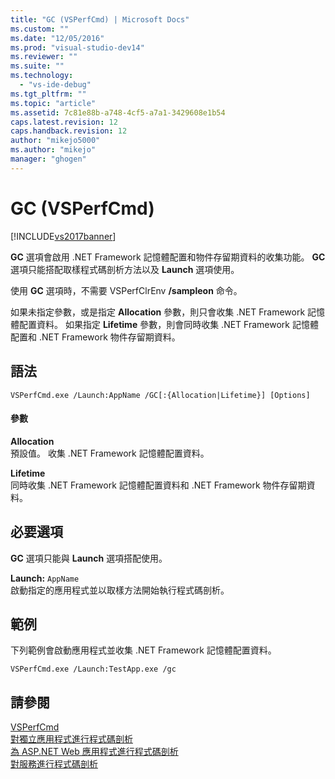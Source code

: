 ```yaml
---
title: "GC (VSPerfCmd) | Microsoft Docs"
ms.custom: ""
ms.date: "12/05/2016"
ms.prod: "visual-studio-dev14"
ms.reviewer: ""
ms.suite: ""
ms.technology: 
  - "vs-ide-debug"
ms.tgt_pltfrm: ""
ms.topic: "article"
ms.assetid: 7c81e88b-a748-4cf5-a7a1-3429608e1b54
caps.latest.revision: 12
caps.handback.revision: 12
author: "mikejo5000"
ms.author: "mikejo"
manager: "ghogen"
---
```

# GC (VSPerfCmd)
[!INCLUDE[vs2017banner](../code-quality/includes/vs2017banner.md)]

**GC** 選項會啟用 .NET Framework 記憶體配置和物件存留期資料的收集功能。  **GC** 選項只能搭配取樣程式碼剖析方法以及 **Launch** 選項使用。  
  
 使用 **GC** 選項時，不需要 VSPerfClrEnv **\/sampleon** 命令。  
  
 如果未指定參數，或是指定 **Allocation** 參數，則只會收集 .NET Framework 記憶體配置資料。  如果指定 **Lifetime** 參數，則會同時收集 .NET Framework 記憶體配置和 .NET Framework 物件存留期資料。  
  
## 語法  
  
```  
VSPerfCmd.exe /Launch:AppName /GC[:{Allocation|Lifetime}] [Options]  
```  
  
#### 參數  
 **Allocation**  
 預設值。  收集 .NET Framework 記憶體配置資料。  
  
 **Lifetime**  
 同時收集 .NET Framework 記憶體配置資料和 .NET Framework 物件存留期資料。  
  
## 必要選項  
 **GC** 選項只能與 **Launch** 選項搭配使用。  
  
 **Launch:** `AppName`  
 啟動指定的應用程式並以取樣方法開始執行程式碼剖析。  
  
## 範例  
 下列範例會啟動應用程式並收集 .NET Framework 記憶體配置資料。  
  
```  
VSPerfCmd.exe /Launch:TestApp.exe /gc  
```  
  
## 請參閱  
 [VSPerfCmd](../profiling/vsperfcmd.md)   
 [對獨立應用程式進行程式碼剖析](../profiling/command-line-profiling-of-stand-alone-applications.md)   
 [為 ASP.NET Web 應用程式進行程式碼剖析](../profiling/command-line-profiling-of-aspnet-web-applications.md)   
 [對服務進行程式碼剖析](../profiling/command-line-profiling-of-services.md)